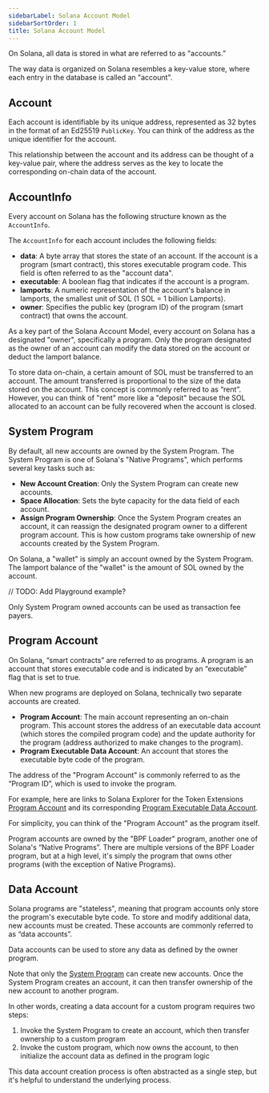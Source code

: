 ```yaml
---
sidebarLabel: Solana Account Model
sidebarSortOrder: 1
title: Solana Account Model
---
```


On Solana, all data is stored in what are referred to as "accounts.”

The way data is organized on Solana resembles a key-value store, where each
entry in the database is called an "account".

<Embed url="https://whimsical.com/embed/Hh1J9AxMaHyKwo5Ee9BLnT" />

## Account

Each account is identifiable by its unique address, represented as 32 bytes in
the format of an Ed25519 `PublicKey`. You can think of the address as the unique
identifier for the account.

<Embed url="https://whimsical.com/embed/5QaEehZZjqbaUXaAn2ofVK" />

This relationship between the account and its address can be thought of a
key-value pair, where the address serves as the key to locate the corresponding
on-chain data of the account.

## AccountInfo

Every account on Solana has the following structure known as the `AccountInfo`.

<Embed url="https://whimsical.com/embed/95BHPUm4gGCxuY8DYPD8JZ" />

The `AccountInfo` for each account includes the following fields:

- **data**: A byte array that stores the state of an account. If the account is
  a program (smart contract), this stores executable program code. This field is
  often referred to as the "account data".
- **executable**: A boolean flag that indicates if the account is a program.
- **lamports**: A numeric representation of the account's balance in lamports,
  the smallest unit of SOL (1 SOL = 1 billion Lamports).
- **owner**: Specifies the public key (program ID) of the program (smart
  contract) that owns the account.

As a key part of the Solana Account Model, every account on Solana has a
designated "owner", specifically a program. Only the program designated as the
owner of an account can modify the data stored on the account or deduct the
lamport balance.

<Callout>
  To store data on-chain, a certain amount of SOL must be transferred to an
  account. The amount transferred is proportional to the size of the data stored on the account. This concept is commonly referred to as “rent”. However, you can
  think of "rent" more like a "deposit" because the SOL allocated to an account
  can be fully recovered when the account is closed.
</Callout>

## System Program

By default, all new accounts are owned by the System Program. The System Program
is one of Solana's "Native Programs", which performs several key tasks such as:

- **New Account Creation**: Only the System Program can create new accounts.
- **Space Allocation**: Sets the byte capacity for the data field of each
  account.
- **Assign Program Ownership**: Once the System Program creates an account, it
  can reassign the designated program owner to a different program account. This
  is how custom programs take ownership of new accounts created by the System
  Program.

On Solana, a "wallet" is simply an account owned by the System Program. The
lamport balance of the "wallet" is the amount of SOL owned by the account.

<Embed url="https://whimsical.com/embed/9UTXffQaM3TTHiKGA3uSA" />

// TODO: Add Playground example?

<Callout>
  Only System Program owned accounts can be used as transaction fee payers.
</Callout>

## Program Account

On Solana, “smart contracts” are referred to as programs. A program is an
account that stores executable code and is indicated by an “executable” flag
that is set to true.

When new programs are deployed on Solana, technically two separate accounts are
created.

- **Program Account**: The main account representing an on-chain program. This
  account stores the address of an executable data account (which stores the
  compiled program code) and the update authority for the program (address
  authorized to make changes to the program).
- **Program Executable Data Account**: An account that stores the executable
  byte code of the program.

<Callout>
  The address of the "Program Account" is commonly referred to as the “Program
  ID”, which is used to invoke the program.
</Callout>

For example, here are links to Solana Explorer for the Token Extensions
[Program Account](https://explorer.solana.com/address/TokenzQdBNbLqP5VEhdkAS6EPFLC1PHnBqCXEpPxuEb)
and its corresponding
[Program Executable Data Account](https://explorer.solana.com/address/DoU57AYuPFu2QU514RktNPG22QhApEjnKxnBcu4BHDTY).

<Embed url="https://whimsical.com/embed/3DbQzPY3NuzHVLvJmC1njt" />

For simplicity, you can think of the "Program Account" as the program itself.

<Embed url="https://whimsical.com/embed/TbEvx51nJPgofewcYouEee" />

Program accounts are owned by the "BPF Loader" program, another one of Solana's
“Native Programs”. There are multiple versions of the BPF Loader program, but at
a high level, it's simply the program that owns other programs (with the
exception of Native Programs).

## Data Account

Solana programs are "stateless", meaning that program accounts only store the
program's executable byte code. To store and modify additional data, new
accounts must be created. These accounts are commonly referred to as “data
accounts”.

Data accounts can be used to store any data as defined by the owner program.

<Embed url="https://whimsical.com/embed/PxVmNFCFA2s9rDy3bkcfLr" />

Note that only the [System Program](/docs/core/accounts#system-program) can
create new accounts. Once the System Program creates an account, it can then
transfer ownership of the new account to another program.

In other words, creating a data account for a custom program requires two steps:

1. Invoke the System Program to create an account, which then transfer ownership
   to a custom program
2. Invoke the custom program, which now owns the account, to then initialize the
   account data as defined in the program logic

This data account creation process is often abstracted as a single step, but
it's helpful to understand the underlying process.
